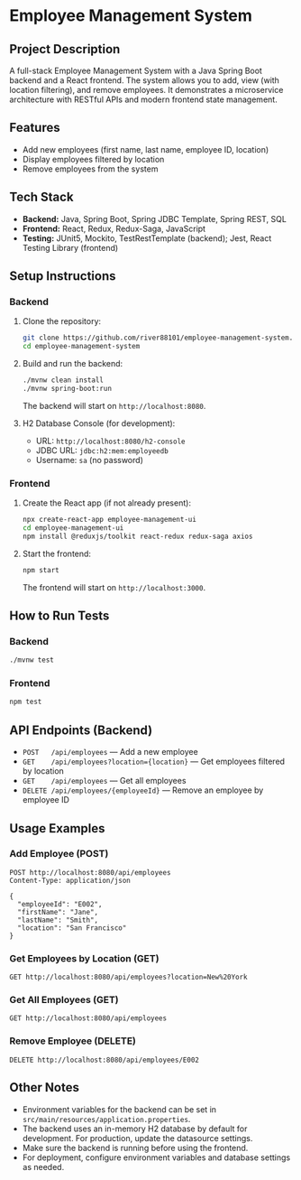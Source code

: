 # Employee Management System

## Project Description
A full-stack Employee Management System with a Java Spring Boot backend and a React frontend. The system allows you to add, view (with location filtering), and remove employees. It demonstrates a microservice architecture with RESTful APIs and modern frontend state management.

## Features
- Add new employees (first name, last name, employee ID, location)
- Display employees filtered by location
- Remove employees from the system

## Tech Stack
- **Backend:** Java, Spring Boot, Spring JDBC Template, Spring REST, SQL
- **Frontend:** React, Redux, Redux-Saga, JavaScript
- **Testing:** JUnit5, Mockito, TestRestTemplate (backend); Jest, React Testing Library (frontend)

## Setup Instructions

### Backend
1. Clone the repository:
   ```bash
   git clone https://github.com/river88101/employee-management-system.git
   cd employee-management-system
   ```
2. Build and run the backend:
   ```bash
   ./mvnw clean install
   ./mvnw spring-boot:run
   ```
   The backend will start on `http://localhost:8080`.

3. H2 Database Console (for development):
   - URL: `http://localhost:8080/h2-console`
   - JDBC URL: `jdbc:h2:mem:employeedb`
   - Username: `sa` (no password)

### Frontend
1. Create the React app (if not already present):
   ```bash
   npx create-react-app employee-management-ui
   cd employee-management-ui
   npm install @reduxjs/toolkit react-redux redux-saga axios
   ```
2. Start the frontend:
   ```bash
   npm start
   ```
   The frontend will start on `http://localhost:3000`.

## How to Run Tests

### Backend
```bash
./mvnw test
```

### Frontend
```bash
npm test
```

## API Endpoints (Backend)
- `POST   /api/employees` — Add a new employee
- `GET    /api/employees?location={location}` — Get employees filtered by location
- `GET    /api/employees` — Get all employees
- `DELETE /api/employees/{employeeId}` — Remove an employee by employee ID

## Usage Examples

### Add Employee (POST)
```
POST http://localhost:8080/api/employees
Content-Type: application/json

{
  "employeeId": "E002",
  "firstName": "Jane",
  "lastName": "Smith",
  "location": "San Francisco"
}
```

### Get Employees by Location (GET)
```
GET http://localhost:8080/api/employees?location=New%20York
```

### Get All Employees (GET)
```
GET http://localhost:8080/api/employees
```

### Remove Employee (DELETE)
```
DELETE http://localhost:8080/api/employees/E002
```

## Other Notes
- Environment variables for the backend can be set in `src/main/resources/application.properties`.
- The backend uses an in-memory H2 database by default for development. For production, update the datasource settings.
- Make sure the backend is running before using the frontend.
- For deployment, configure environment variables and database settings as needed.



